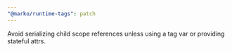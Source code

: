 ```yaml
---
"@marko/runtime-tags": patch
---
```


Avoid serializing child scope references unless using a tag var or providing stateful attrs.

